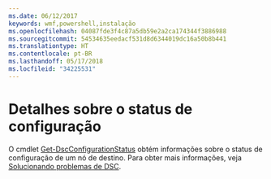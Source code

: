```yaml
---
ms.date: 06/12/2017
keywords: wmf,powershell,instalação
ms.openlocfilehash: 04087fde3f4c87a5db59e2a2ca174344f3886988
ms.sourcegitcommit: 54534635eedacf531d8d6344019dc16a50b8b441
ms.translationtype: HT
ms.contentlocale: pt-BR
ms.lasthandoff: 05/17/2018
ms.locfileid: "34225531"
---
```

# <a name="details-about-configuration-status"></a>Detalhes sobre o status de configuração

O cmdlet [Get-DscConfigurationStatus](https://technet.microsoft.com/library/mt517868.aspx) obtém informações sobre o status de configuração de um nó de destino.
Para obter mais informações, veja [Solucionando problemas de DSC](https://msdn.microsoft.com/powershell/dsc/troubleshooting).
